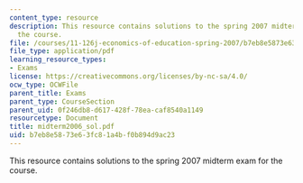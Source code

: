 ```yaml
---
content_type: resource
description: This resource contains solutions to the spring 2007 midterm exam for
  the course.
file: /courses/11-126j-economics-of-education-spring-2007/b7eb8e5873e63fc81a4bf0b894d9ac23_midterm2006_sol.pdf
file_type: application/pdf
learning_resource_types:
- Exams
license: https://creativecommons.org/licenses/by-nc-sa/4.0/
ocw_type: OCWFile
parent_title: Exams
parent_type: CourseSection
parent_uid: 0f246db8-d617-428f-78ea-caf8540a1149
resourcetype: Document
title: midterm2006_sol.pdf
uid: b7eb8e58-73e6-3fc8-1a4b-f0b894d9ac23
---
```

This resource contains solutions to the spring 2007 midterm exam for the course.